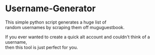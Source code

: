 # Username-Generator
This simple python script generates a huge list of   
random usernames by scraping them off muguguestbook.  

If you ever wanted to create a quick alt account and couldn't think of a username,   
then this tool is just perfect for you.
